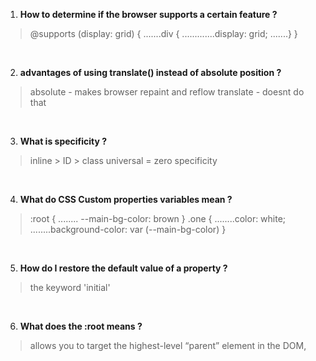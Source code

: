1. **How to determine if the browser supports a certain feature ?**
> @supports (display: grid) {
	.......div {
    .............display: grid;
	.......}
}

<br>

2. **advantages of using translate() instead of absolute position ?**
> absolute - makes browser repaint and reflow
> translate - doesnt do that

<br>

3. **What is specificity ?** 
> inline > ID > class 
> universal = zero specificity

<br>

4. **What do CSS Custom properties variables mean ?**
> :root {
........   --main-bg-color: brown
}
.one {
........color: white;
........background-color: var (--main-bg-color)
}

<br>

5. **How do I restore the default value of a property ?**
> the keyword 'initial'

<br>

6. **What does the :root means ?**
> allows you to target the highest-level “parent” element in the DOM,